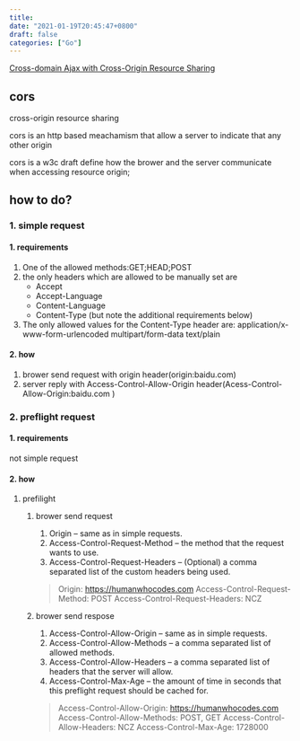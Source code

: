 ```yaml
---
title: 
date: "2021-01-19T20:45:47+0800"
draft: false
categories: ["Go"]
---
```

[Cross-domain Ajax with Cross-Origin Resource Sharing](https://humanwhocodes.com/blog/2010/05/25/cross-domain-ajax-with-cross-origin-resource-sharing/)

## cors 
cross-origin resource sharing

cors is an http based meachamism that allow a server to indicate that any other origin 




 cors is a w3c draft define  how the brower and the server communicate when accessing resource origin;



## how to do?



### 1. simple request


#### 1. requirements

1. One of the allowed methods:GET;HEAD;POST
2. the only headers which are allowed to be manually set are
   - Accept
   - Accept-Language
   - Content-Language
   - Content-Type (but note the additional requirements below) 
3. The only allowed values for the Content-Type header are:
application/x-www-form-urlencoded
multipart/form-data
text/plain


#### 2. how 

1. brower send request with  origin header(origin:baidu.com)
2. server reply with Access-Control-Allow-Origin  header(Acess-Control-Allow-Origin:baidu.com )




### 2. preflight request

#### 1. requirements
not simple request


#### 2.  how 

1. prefilight
   
   1.  brower send request
         1. Origin – same as in simple requests. 
         2. Access-Control-Request-Method – the method that the request wants to use.
         3. Access-Control-Request-Headers – (Optional) a comma separated list of the custom headers being used.
        > Origin: https://humanwhocodes.com
           Access-Control-Request-Method: POST
           Access-Control-Request-Headers: NCZ


    2. brower send respose
       1. Access-Control-Allow-Origin – same as in simple requests.
       2. Access-Control-Allow-Methods – a comma separated list of allowed methods.
       3. Access-Control-Allow-Headers – a comma separated list of headers that the server will allow.
       4. Access-Control-Max-Age – the amount of time in seconds that this preflight request should be cached for.

       > Access-Control-Allow-Origin: https://humanwhocodes.com
          Access-Control-Allow-Methods: POST, GET
          Access-Control-Allow-Headers: NCZ
          Access-Control-Max-Age: 1728000
